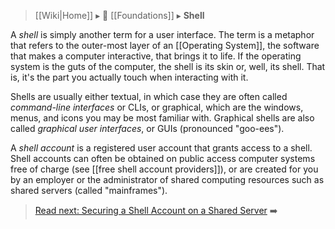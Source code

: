 > [[Wiki|Home]] ▸ :beginner: [[Foundations]] ▸ **Shell**

A *shell* is simply another term for a user interface. The term is a metaphor that refers to the outer-most          layer of an [[Operating System]], the software that makes a computer interactive, that brings it to life. If the operating system is the guts of the computer, the shell is its skin or, well, its shell. That is, it's the part you actually touch when interacting with it.

Shells are usually either textual, in which case they are often called *command-line interfaces* or CLIs, or graphical, which are the windows, menus, and icons you may be most familiar with. Graphical shells are also called *graphical user interfaces*, or GUIs (pronounced "goo-ees").

A *shell account* is a registered user account that grants access to a shell. Shell accounts can often be obtained on public access computer systems free of charge (see [[free shell account providers]]), or are created for you by an employer or the administrator of shared computing resources such as shared servers (called "mainframes").

> [Read next: Securing a Shell Account on a Shared Server](https://github.com/AnarchoTechNYC/meta/train-the-trainers/practice-labs/securing-a-shell-account-on-a-shared-server) :arrow_right: